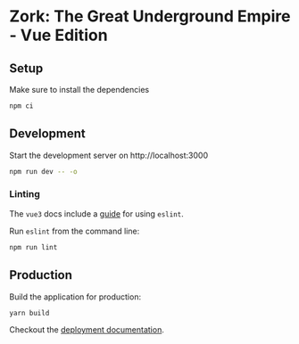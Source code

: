 # Zork: The Great Underground Empire - Vue Edition

## Setup

Make sure to install the dependencies

```bash
npm ci
```

## Development

Start the development server on http://localhost:3000

```bash
npm run dev -- -o
```

### Linting

The `vue3` docs include a [guide](https://vuejs.org/guide/scaling-up/tooling.html#linting) for using `eslint`. 

Run `eslint` from the command line:

```bash
npm run lint
```


## Production

Build the application for production:

```bash
yarn build
```

Checkout the [deployment documentation](https://v3.nuxtjs.org/docs/deployment).
